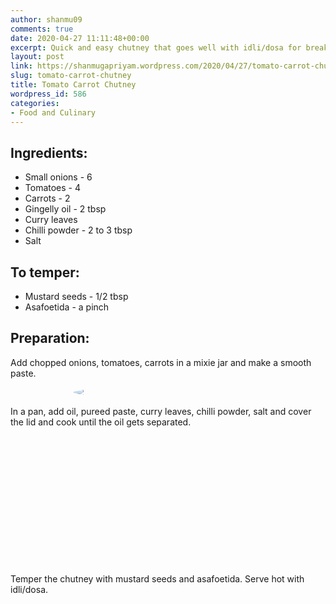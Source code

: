 ```yaml
---
author: shanmu09
comments: true
date: 2020-04-27 11:11:48+00:00
excerpt: Quick and easy chutney that goes well with idli/dosa for breakfast
layout: post
link: https://shanmugapriyam.wordpress.com/2020/04/27/tomato-carrot-chutney/
slug: tomato-carrot-chutney
title: Tomato Carrot Chutney
wordpress_id: 586
categories:
- Food and Culinary
---
```


<style>
.square {
    float:left;
    width: 49%;
    border-radius:5%;
    padding-bottom : 40%; /* = width for a 1:1 aspect ratio */
    margin:0.5%;
    background-position:center center;
    background-repeat:no-repeat;
    background-size:cover; /* you change this to "contain" if you don't want the images to be cropped */
}
	
#break {
    clear:both;
}

.img_1{background-image:url('https://shanmugapriyam.files.wordpress.com/2020/04/00100lrportrait_00100_burst20200422172143071_cover.jpg');}
.img_2{background-image:url('https://shanmugapriyam.files.wordpress.com/2020/04/00100lrportrait_00100_burst20200422175319527_cover.jpg');}
.img_3{background-image:url('https://shanmugapriyam.files.wordpress.com/2020/04/00000img_00000_burst20200422171801361_cover-1.jpg');}
.img_4{background-image:url('https://shanmugapriyam.files.wordpress.com/2020/04/00100lrportrait_00100_burst20200422171906600_cover.jpg');}


.resize_fit_center {
    max-width:60%;
    max-height:60%;
    vertical-align: middle;
    display: block;
    margin-left: auto;
    margin-right: auto;
    border-radius:50%;
}

.center {
  margin: auto;
  width: 60%;
}
</style>












## Ingredients:







  * Small onions - 6
  * Tomatoes - 4
  * Carrots - 2
  * Gingelly oil - 2 tbsp
  * Curry leaves
  * Chilli powder - 2 to 3 tbsp
  * Salt






## To temper:







  * Mustard seeds - 1/2 tbsp
  * Asafoetida - a pinch






## Preparation:







Add chopped onions, tomatoes, carrots in a mixie jar and make a smooth paste.


<div>
	<img src="https://shanmugapriyam.files.wordpress.com/2020/04/00100lrportrait_00100_burst20200422171504671_cover.jpg?w=1024"  class="resize_fit_center"/>
</div>
<p/>






In a pan, add oil, pureed paste, curry leaves, chilli powder, salt and cover the lid and cook until the oil gets separated.





<div class="square img_1">
</div>
<div class="square img_2">
</div>

<div id="break"> </div>
<p/>






Temper the chutney with mustard seeds and asafoetida. Serve hot with idli/dosa.




<div class="square img_3">
</div>
<div class="square img_4">
</div>

<div id="break"> </div>
<p/>


















